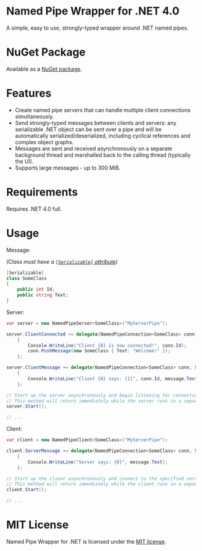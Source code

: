 # Named Pipe Wrapper for .NET 4.0

A simple, easy to use, strongly-typed wrapper around .NET named pipes.

# NuGet Package

Available as a [NuGet package](https://www.nuget.org/packages/NamedPipeWrapper/).

# Features

*  Create named pipe servers that can handle multiple client connections simultaneously.
*  Send strongly-typed messages between clients and servers: any serializable .NET object can be sent over a pipe and will be automatically serialized/deserialized, including cyclical references and complex object graphs.
*  Messages are sent and received asynchronously on a separate background thread and marshalled back to the calling thread (typically the UI).
*  Supports large messages - up to 300 MiB.

# Requirements

Requires .NET 4.0 full.

# Usage

Message:

_(Class must have a [`[Serializable]` attribute](https://learn.microsoft.com/en-us/dotnet/api/system.serializableattribute?redirectedfrom=MSDN&view=net-7.0))_

```csharp
[Serializable]
class SomeClass
{
    public int Id;
    public string Text;
}
```

Server:

```csharp
var server = new NamedPipeServer<SomeClass>("MyServerPipe");

server.ClientConnected += delegate(NamedPipeConnection<SomeClass> conn)
    {
        Console.WriteLine("Client {0} is now connected!", conn.Id);
        conn.PushMessage(new SomeClass { Text: "Welcome!" });
    };

server.ClientMessage += delegate(NamedPipeConnection<SomeClass> conn, SomeClass message)
    {
        Console.WriteLine("Client {0} says: {1}", conn.Id, message.Text);
    };

// Start up the server asynchronously and begin listening for connections.
// This method will return immediately while the server runs in a separate background thread.
server.Start();

// ...
```

Client:

```csharp
var client = new NamedPipeClient<SomeClass>("MyServerPipe");

client.ServerMessage += delegate(NamedPipeConnection<SomeClass> conn, SomeClass message)
    {
        Console.WriteLine("Server says: {0}", message.Text);
    };

// Start up the client asynchronously and connect to the specified server pipe.
// This method will return immediately while the client runs in a separate background thread.
client.Start();

// ...
```

# MIT License

Named Pipe Wrapper for .NET is licensed under the [MIT license](LICENSE.txt).
